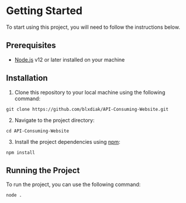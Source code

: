 # Getting Started

To start using this project, you will need to follow the instructions below.

## Prerequisites

- [Node.js](https://nodejs.org) v12 or later installed on your machine

## Installation

1. Clone this repository to your local machine using the following command:

```
git clone https://github.com/blxdiak/API-Consuming-Website.git
```

2. Navigate to the project directory:

```
cd API-Consuming-Website
```

3. Install the project dependencies using [npm](https://www.npmjs.com/):

```
npm install
```

## Running the Project

To run the project, you can use the following command:

```
node .
```

